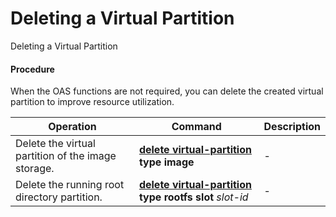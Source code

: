 Deleting a Virtual Partition
============================

Deleting a Virtual Partition

#### Procedure

When the OAS functions are not required, you can delete the created virtual partition to improve resource utilization.

| Operation | Command | Description |
| --- | --- | --- |
| Delete the virtual partition of the image storage. | [**delete virtual-partition**](cmdqueryname=delete+virtual-partition) **type image** | - |
| Delete the running root directory partition. | [**delete virtual-partition**](cmdqueryname=delete+virtual-partition) **type rootfs slot** *slot-id* | - |